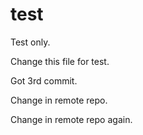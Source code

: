 # test
Test only.

Change this file for test.

Got 3rd commit.

Change in remote repo.

Change in remote repo again.
